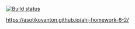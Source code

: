 [![Build status](https://ci.appveyor.com/api/projects/status/7y4sa68v1g3ajybr?svg=true)](https://ci.appveyor.com/project/AsotikovAnton/ahj-homework-6-2)

https://asotikovanton.github.io/ahj-homework-6-2/
